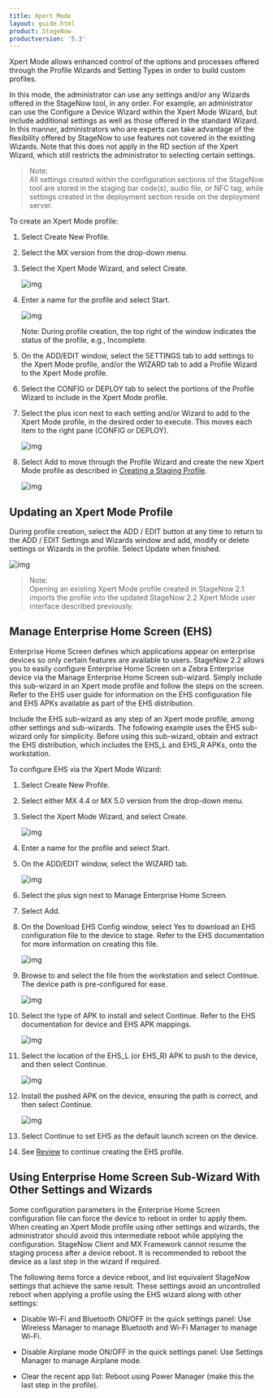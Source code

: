 ```yaml
---
title: Xpert Mode
layout: guide.html
product: StageNow
productversion: '5.3'
---
```

Xpert Mode allows enhanced control of the options and processes offered through the Profile Wizards and Setting Types in order to build custom profiles.

In this mode, the administrator can use any settings and/or any Wizards offered in the StageNow tool, in any order.  For example, an administrator can use the Configure a Device Wizard within the Xpert Mode Wizard, but include additional settings as well as those offered in the standard Wizard. In this manner, administrators who are experts can take advantage of the flexibility offered by StageNow to use features not covered in the existing Wizards. Note that this does not apply in the RD section of the Xpert Wizard, which still restricts the administrator to selecting certain settings.

>Note:  
>All settings created within the configuration sections of the StageNow tool are stored in the staging bar code(s), audio file, or NFC tag, while settings created in the deployment section reside on the deployment server.

To create an Xpert Mode profile:

1. Select Create New Profile.

2. Select the MX version from the drop-down menu.

3. Select the Xpert Mode Wizard, and select Create.

    ![img](../../images/profiles/xpertmode_name.jpg)

4. Enter a name for the profile and select Start.

    ![img](../../images/profiles/xpertmode_settings.jpg)

    Note: During profile creation, the top right of the window indicates the status of the profile, e.g., Incomplete.

5. On the ADD/EDIT window, select the SETTINGS tab to add settings to the Xpert Mode profile, and/or the WIZARD tab to add a Profile Wizard to the Xpert Mode profile.

6. Select the CONFIG or DEPLOY tab to select the portions of the Profile Wizard to include in the Xpert Mode profile.

7. Select the plus icon next to each setting and/or Wizard to add to the Xpert Mode profile, in the desired order to execute. This moves each item to the right pane (CONFIG or DEPLOY).

   ![img](../../images/profiles/XpertMode_AddSettings.jpg)

8. Select Add to move through the Profile Wizard and create the new Xpert Mode profile as described in [Creating a Staging Profile](../../stagingprofiles?Creating%20a%20Staging%20Profile).

   ![img](../../images/profiles/XpertMode_AddSettings_Settings1.jpg)
   

## Updating an Xpert Mode Profile

During profile creation, select the ADD / EDIT button at any time to return to the ADD / EDIT Settings and Wizards window and add, modify or delete settings or Wizards in the profile. Select Update when finished. 

![img](../../images/profiles/XpertMode_Update.jpg)

>Note:  
>Opening an existing Xpert Mode profile created in StageNow 2.1 imports the profile into the updated StageNow 2.2 Xpert Mode user interface described previously.


## Manage Enterprise Home Screen (EHS)
Enterprise Home Screen defines which applications appear on enterprise devices so only certain features are available to users. StageNow 2.2 allows you to easily configure Enterprise Home Screen on a Zebra Enterprise device via the Manage Enterprise Home Screen sub-wizard. Simply include this sub-wizard in an Xpert mode profile and follow the steps on the screen. Refer to the EHS user guide for information on the EHS configuration file and EHS APKs available as part of the EHS distribution. 

Include the EHS sub-wizard as any step of an Xpert mode profile, among other settings and sub-wizards. The following example uses the EHS sub-wizard only for simplicity. Before using this sub-wizard, obtain and extract the EHS distribution, which includes the EHS_L and EHS_R APKs, onto the workstation.

To configure EHS via the Xpert Mode Wizard:

1. Select Create New Profile.

2. Select either MX 4.4 or MX 5.0 version from the drop-down menu.

3. Select the Xpert Mode Wizard, and select Create.

    ![img](../../images/profiles/xpertmode_EHS.jpg)

4. Enter a name for the profile and select Start.

5. On the ADD/EDIT window, select the WIZARD tab.

    ![img](../../images/profiles/xpertmode_settings_EHS.jpg)

6. Select the plus sign next to Manage Enterprise Home Screen.

7. Select Add.

8. On the Download EHS Config window, select Yes to download an EHS configuration file to the device to stage. Refer to the EHS documentation for more information on creating this file.

    ![img](../../images/profiles/xpertmode_settings_EHS_Download.jpg)

9. Browse to and select the file from the workstation and select Continue. The device path is pre-configured for ease. 

    ![img](../../images/profiles/xpertmode_settings_EHS_apk.jpg)

10. Select the type of APK to install and select Continue. Refer to the EHS documentation for device and EHS APK mappings. 

    ![img](../../images/profiles/xpertmode_settings_EHS_configsetting.jpg)

11. Select the location of the EHS_L (or EHS_R) APK to push to the device, and then select Continue.

    ![img](../../images/profiles/xpertmode_settings_EHS_installAPK.jpg)

12. Install the pushed APK on the device, ensuring the path is correct, and then select Continue.

    ![img](../../images/profiles/xpertmode_settings_EHS_set.jpg)

13. Select Continue to set EHS as the default launch screen on the device.

14. See [Review](../../stagingprofiles?Review) to continue creating the EHS profile.

## Using Enterprise Home Screen Sub-Wizard With Other Settings and Wizards

Some configuration parameters in the Enterprise Home Screen configuration file can force the device to reboot in order to apply them. When creating an Xpert Mode profile using other settings and wizards, the administrator should avoid this intermediate reboot while applying the configuration. StageNow Client and MX Framework cannot resume the staging process after a device reboot. It is recommended to reboot the device as a last step in the wizard if required.

The following items force a device reboot, and list equivalent StageNow settings that achieve the same result. These settings avoid an uncontrolled reboot when applying a profile using the EHS wizard along with other settings:

* Disable Wi-Fi and Bluetooth ON/OFF in the quick settings panel:  Use Wireless Manager to manage Bluetooth and Wi-Fi Manager to manage Wi-Fi.

* Disable Airplane mode ON/OFF in the quick settings panel:  Use Settings Manager to manage Airplane mode.

* Clear the recent app list:  Reboot using Power Manager (make this the last step in the profile).










